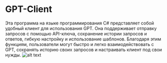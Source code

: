 # GPT-Client
Эта программа на языке программирования C# представляет собой удобный клиент для использования GPT. Она поддерживает отправку запросов с помощью API-ключа, сохранение истории запросов и ответов, гибкую настройку и использование шаблонов. Благодаря этим функциям, пользователи могут быстро и легко взаимодействовать с GPT, сохранять историю своих запросов и настраивать клиент под свои нужды.
![alt text](https://i.imgur.com/d7Or3RC.png)
